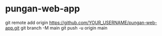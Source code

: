 # pungan-web-app
git remote add origin https://github.com/YOUR_USERNAME/pungan-web-app.git git branch -M main git push -u origin main
